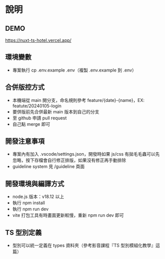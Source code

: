# 說明

## DEMO
https://nuxt-ts-hotel.vercel.app/

## 環境變數

* 專案執行 cp .env.example .env（複製 .env.example 到 .env）


## 合併版控方式

* 本機端從 main 開分支，命名規則參考 feature/{date}-{name}，EX: featute/20240105-login
* 要併版前先合併最新 main 版本到自己的分支
* 至 github 申請 pull request
* 自己點 merge 即可

## 開發注意事項

* 專案內有加入 .vscode/settings.json，開發時如果 js/css 有拋毛毛蟲可以先忽略，按下存檔會自行修正排版，如果沒有修正再手動排除
* guideline system 見 /guideline 頁面

## 開發環境與編譯方式

* node.js 版本：v18.12 以上
* 執行 npm install
* 執行 npm run dev
* vite 打包工具有時畫面更新較慢，重新 npm run dev 即可

## TS 型別定義

* 型別可以統一定義在 types 資料夾（參考影音課程『TS 型別模組化教學』這篇）
